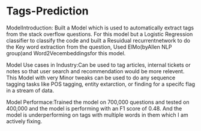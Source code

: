 # Tags-Prediction
ModelIntroduction:
Built  a  Model  which  is  used  to  automatically  extract  tags  from  the  stack  overflow  questions.  For  this  model  but  a  Logistic  Regression  classifier  to  classify  the  code  and  built  a  Resuidual  recurrentnetwork  to  do  the  Key  word  extraction  from  the  question,  Used  ElMo(byAllen  NLP  group)and  Word2Vecembeddingsfor  this  model.

Model  Use  cases  in  Industry:Can  be  used  to  tag  articles,  internal  tickets  or  notes  so  that  user  search  and  recommendation  would  be  more  relevent.  This  Model  with  very  Minor  tweaks  can  be  used  to  do  any  sequence  tagging  tasks  like  POS  tagging,  entity  extarction,  or  finding  for  a  specifc  flag  in  a  stream  of  data.

Model  Performace:Trained  the  model  on  700,000  questions  and  tested  on  400,000  and  the  model  is  performing  with  an  F1  score  of  0.48.  And  the  model  is  underperforming  on  tags  with  multiple  words  in  them  which  I  am  actively  fixing.

